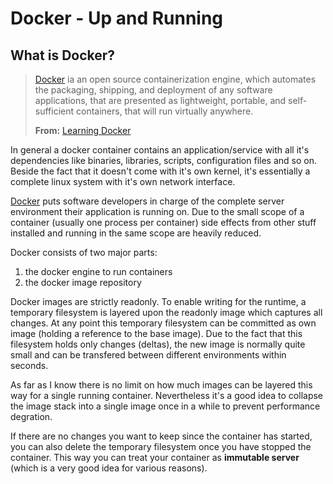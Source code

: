 # Docker - Up and Running

## What is Docker?

> [Docker](www.docker.com) ia an open source containerization engine, which automates the packaging, shipping, and deployment of any software applications, that are presented as lightweight, portable, and self-sufficient containers, that will run virtually anywhere.
>
> **From:** [Learning Docker](http://www.amazon.com/Learning-Docker-Pethuru-Raj/dp/1784397938/)

In general a docker container contains an application/service with all it's dependencies like binaries, libraries, scripts, configuration files and so on. Beside the fact that it doesn't come with it's own kernel, it's essentially a complete linux system with it's own network interface.

[Docker](www.docker.com) puts software developers in charge of the complete server environment their application is running on. Due to the small scope of a container (usually one process per container) side effects from other stuff installed and running in the same scope are heavily reduced.

Docker consists of two major parts:

1. the docker engine to run containers
2. the docker image repository

Docker images are strictly readonly. To enable writing for the runtime, a temporary filesystem is layered upon the readonly image which captures all changes. At any point this temporary filesystem can be committed as own image (holding a reference to the base image). Due to the fact that this filesystem holds only changes (deltas), the new image is normally quite small and can be transfered between different environments within seconds.

As far as I know there is no limit on how much images can be layered this way for a single running container. Nevertheless it's a good idea to collapse the image stack into a single image once in a while to prevent performance degration. 

If there are no changes you want to keep since the container has started, you can also delete the temporary filesystem once you have stopped the container. This way you can treat your container as **immutable server** (which is a very good idea for various reasons).
